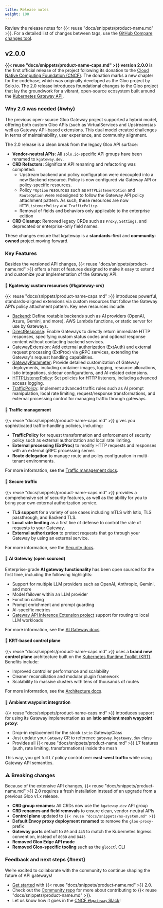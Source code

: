 ```yaml
---
title: Release notes
weight: 100
---
```


Review the release notes for {{< reuse "docs/snippets/product-name.md" >}}. For a detailed list of changes between tags, use the [GitHub Compare changes tool](https://github.com/kgateway-dev/kgateway/compare/).

## v2.0.0

**{{< reuse "docs/snippets/product-name-caps.md" >}} version 2.0.0** is the first official release of the project following its donation to the [Cloud Native Computing Foundation (CNCF)](https://www.cncf.io/). The donation marks a new chapter for the codebase, which was originally developed as the Gloo project by Solo.io. The 2.0 release introduces foundational changes to the Gloo project that lay the groundwork for a vibrant, open-source ecosystem built around the [Kubernetes Gateway API](https://gateway-api.sigs.k8s.io/).

### Why 2.0 was needed {#why}

The previous open-source Gloo Gateway project supported a hybrid model, offering both custom Gloo APIs (such as VirtualServices and Upstreams)as well as Gateway API-based extensions. This dual model created challenges in terms of maintainability, user experience, and community alignment.

The 2.0 release is a clean break from the legacy Gloo API surface:

- **Vendor-neutral APIs:** All `solo.io`-specific API groups have been renamed to `kgateway.dev`.
- **CRD Refactors:** Significant API renaming and refactoring was completed:
  - Upstream backend and policy configuration were decoupled into a new Backend resource. Policy is now configured via Gateway API or policy-specific resources.
  - Policy `*Option` resources such as `HTTPListenerOption` and `RouteOption` were redesigned to follow the Gateway API policy attachment pattern. As such, these resources are now `HTTPListenerPolicy` and `TrafficPolicy`.
  - Removal of fields and behaviors only applicable to the enterprise edition
- **CRD Cleanup:** Removed legacy CRDs such as `Proxy`, `Settings`, and deprecated or enterprise-only field names.

These changes ensure that kgateway is a **standards-first** and **community-owned** project moving forward.

### Key Features

Besides the versioned API changes, {{< reuse "docs/snippets/product-name.md" >}} offers a host of features designed to make it easy to extend and customize your implementation of the Gateway API.

#### 🚀 Kgateway custom resources {#kgateway-crs}

{{< reuse "docs/snippets/product-name-caps.md" >}} introduces powerful, standards-aligned extensions via custom resources that follow the Gateway API’s policy attachment pattern. Key new resources include:

* [Backend](/docs/reference/api/#backend): Define routable backends such as AI providers (OpenAI, Azure, Gemini, and more), AWS Lambda functions, or static server for use by Gateways.
* [DirectResponse](/docs/reference/api/#directresponse): Enable Gateways to directly return immediate HTTP responses, specifying custom status codes and optional response content without contacting backend services.
* [GatewayExtension](/docs/reference/api/#gatewayextension): Add external authorization (ExtAuth) and external request processing (ExtProc) via gRPC services, extending the Gateway's request handling capabilities.
* [GatewayParameter](/docs/reference/api/#gatewayparameter): Provide detailed customization of Gateway deployments, including container images, logging, resource allocations, Istio integrations, sidecar configurations, and AI-related extensions.
* [HTTPListenerPolicy](/docs/reference/api/#httplistenerpolicy): Set policies for HTTP listeners, including advanced access logging.
* [TrafficPolicy](/docs/reference/api/#trafficpolicy): Implement advanced traffic rules such as AI prompt manipulation, local rate limiting, request/response transformations, and external processing control for managing traffic through gateways.

#### 🚦 Traffic management

{{< reuse "docs/snippets/product-name-caps.md" >}} gives you sophisticated traffic-handling policies, including:

* **TrafficPolicy** for request transformation and enforcement of security policy such as external authorization and local rate limiting.
* **External processing (ExtProc)** to modify HTTP requests and responses with an external gRPC processing server.
* **Route delegation** to manage route and policy configuration in multi-tenant environments.

For more information, see the [Traffic management docs](/docs/traffic-management/).

#### 🔐 Secure traffic

{{< reuse "docs/snippets/product-name-caps.md" >}} provides a comprehensive set of security features, as well as the ability for you to bring your own external authorization service.

* **TLS support** for a variety of use cases including mTLS with Istio, TLS passthrough, and Backend TLS.
* **Local rate limiting** as a first line of defense to control the rate of requests to your Gateway.
* **External authorization** to protect requests that go through your Gateway by using an external service.

For more information, see the [Security docs](/docs/security/).

#### 🤖 AI Gateway (open sourced)

Enterprise-grade **AI gateway functionality** has been open sourced for the first time, including the following highlights:

* Support for multiple LLM providers such as OpenAI, Anthropic, Gemini, and more
* Model failover within an LLM provider
* Function calling
* Prompt enrichment and prompt guarding
* AI-specific metrics
* [Gateway API Inference Extension project](https://gateway-api-inference-extension.sigs.k8s.io/guides/) support for routing to local LLM workloads

For more information, see the [AI Gateway docs](/docs/ai/).

#### 🧠 KRT-based control plane

{{< reuse "docs/snippets/product-name-caps.md" >}} uses a **brand new control plane** architecture built on the [Kubernetes Runtime Toolkit (KRT)](https://github.com/kubernetes-sigs/kubebuilder). Benefits include:

- Improved controller performance and scalability
- Cleaner reconciliation and modular plugin framework
- Scalability to massive clusters with tens of thousands of routes

For more information, see the [Architecture docs](/docs/about/architecture/).

#### 🐬 Ambient waypoint integration

{{< reuse "docs/snippets/product-name-caps.md" >}} introduces support for using its Gateway implementation as an **Istio ambient mesh waypoint proxy**:

- Drop-in replacement for the stock `istio` GatewayClass
- Just update your `Gateway` CR to reference `gateway.kgateway.dev` class
- Provides all {{< reuse "docs/snippets/product-name.md" >}} L7 features (auth, rate limiting, transformations) inside the mesh

This way, you get full L7 policy control over **east-west traffic** while using Gateway API semantics.

### ⚠️ Breaking changes

Because of the extensive API changes, {{< reuse "docs/snippets/product-name.md" >}} 2.0 requires a fresh installation instead of an upgrade from a previous Gloo v1.x release.

- **CRD group renames:** All CRDs now use the `kgateway.dev` API group
- **CRD renames and field removals** to ensure clean, vendor-neutral APIs
- **Control plane** updated to `{{< reuse "docs/snippets/ns-system.md" >}}`
- **Default Envoy proxy deployment renamed** to remove the `gloo-proxy-` prefix
- **Gateway ports** default to `80` and `443` to match the Kubernetes Ingress convention, instead of `8080` and `8443`
- **Removed Gloo Edge API mode**
- **Removed Gloo-specific tooling** such as the `glooctl` CLI

### Feedback and next steps {#next}

We’re excited to collaborate with the community to continue shaping the future of API gateways! 

* [Get started](/docs/quickstart/) with {{< reuse "docs/snippets/product-name.md" >}} 2.0.
* Check out the [Community repo](https://github.com/kgateway-dev/community) for more about contributing to {{< reuse "docs/snippets/product-name.md" >}}.
* Let us know how it goes in the [CNCF `#kgateway` Slack](https://cloud-native.slack.com/archives/C080D3PJMS4)!
